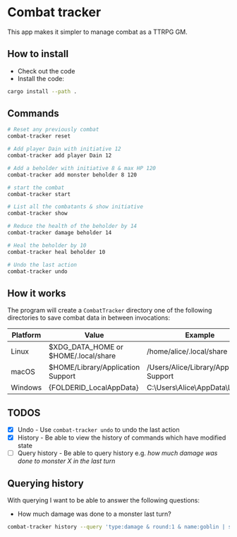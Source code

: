 # Combat tracker

This app makes it simpler to manage combat as a TTRPG GM.

## How to install

- Check out the code
- Install the code:

```bash
cargo install --path .
```

## Commands

```bash
# Reset any previously combat
combat-tracker reset

# Add player Dain with initiative 12
combat-tracker add player Dain 12

# Add a beholder with initiative 8 & max HP 120
combat-tracker add monster beholder 8 120

# start the combat
combat-tracker start

# List all the combatants & show initiative
combat-tracker show

# Reduce the health of the beholder by 14
combat-tracker damage beholder 14

# Heal the beholder by 10
combat-tracker heal beholder 10

# Undo the last action
combat-tracker undo
```

## How it works

The program will create a `CombatTracker` directory one of the following directories to save combat data in between invocations:

| Platform | Value                                | Example                                  |
| -------- | ------------------------------------ | ---------------------------------------- |
| Linux    | $XDG_DATA_HOME or $HOME/.local/share | /home/alice/.local/share                 |
| macOS    | $HOME/Library/Application Support    | /Users/Alice/Library/Application Support |
| Windows  | {FOLDERID_LocalAppData}              | C:\Users\Alice\AppData\Local             |

## TODOS

- [x] Undo - Use `combat-tracker undo` to undo the last action
- [x] History - Be able to view the history of commands which have modified state
- [ ] Query history - Be able to query history e.g. _how much damage was done to monster X in the last turn_

## Querying history

With querying I want to be able to answer the following questions:

- How much damage was done to a monster last turn?

```bash
combat-tracker history --query 'type:damage & round:1 & name:goblin | sum'
```
